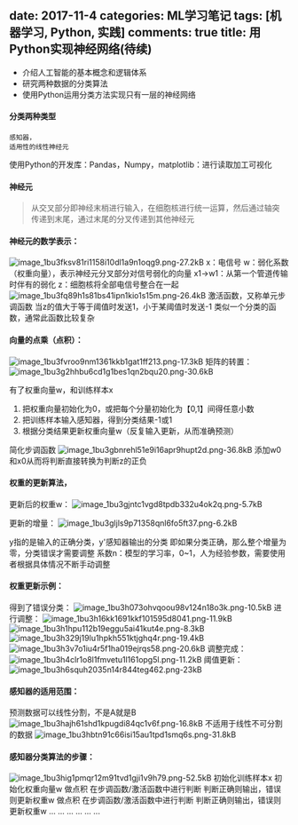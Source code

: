 ﻿date: 2017-11-4
categories: ML学习笔记
tags: [机器学习, Python, 实践]
comments: true
title: 用Python实现神经网络(待续)
---

- 介绍人工智能的基本概念和逻辑体系
- 研究两种数据的分类算法
- 使用Python运用分类方法实现只有一层的神经网络

#### 分类两种类型
    感知器，
    适用性的线性神经元
使用Python的开发库：Pandas，Numpy，matplotlib：进行读取加工可视化


#### 神经元
>从交叉部分即神经末梢进行输入，在细胞核进行统一运算，然后通过轴突
传递到末尾，通过末尾的分叉传递到其他神经元

#### 神经元的数学表示：
![image_1bu3fksv81ri1158i10dl1a9n1oqg9.png-27.2kB][1]
x：电信号
w：弱化系数（权重向量），表示神经元分叉部分对信号弱化的向量
x1->w1：从第一个管道传输时伴有的弱化
z：细胞核将全部电信号整合在一起
![image_1bu3fq89h1s81bs41ipn1kio1s15m.png-26.4kB][2]
激活函数，又称单元步调函数
当z的值大于等于阈值时发送1，小于某阈值时发送-1
类似一个分类的函数，通常此函数比较复杂

#### 向量的点乘（点积）：
![image_1bu3fvroo9nm1361kkb1gat1ff213.png-17.3kB][3]
矩阵的转置：
![image_1bu3g2hhbu6cd1g1bes1qn2bqu20.png-30.6kB][4]


有了权重向量w，和训练样本x
1. 把权重向量初始化为0，或把每个分量初始化为【0,1】间得任意小数
2. 把训练样本输入感知器，得到分类结果-1或1
3. 根据分类结果更新权重向量w（反复输入更新，从而准确预测）

简化步调函数
![image_1bu3gbnrehl51e9i16apr9hupt2d.png-36.8kB][5]
添加w0和x0从而将判断直接转换为判断z的正负


#### 权重的更新算法，
更新后的权重w：
![image_1bu3gjntc1vgd8tpdb332u4ok2q.png-5.7kB][6]

更新的增量：
![image_1bu3gljls9p71358qnl6fo5ft37.png-6.2kB][7]

y指的是输入的正确分类，y'感知器输出的分类
即如果分类正确，那么整个增量为零，分类错误才需要调整
系数n：模型的学习率，0~1，人为经验参数，需要使用者根据具体情况不断手动调整

#### 权重更新示例：

得到了错误分类：
![image_1bu3h073ohvqoou98v124n18o3k.png-10.5kB][8]
进行调整：
![image_1bu3h16kk1691kkf101595d8041.png-11.9kB][9]
![image_1bu3h1hpu112b19eggu5ai41kut4e.png-8.3kB][10]
![image_1bu3h329j19lu1hpkh551ktjghq4r.png-19.4kB][11]
![image_1bu3h3v7o1iu4r5f1ha019ejrqs58.png-20.6kB][12]
调整完成：
![image_1bu3h4clr1o8l1fmvetu1l161opg5l.png-11.2kB][13]
阈值更新：
![image_1bu3h6squh2035n14r844teg462.png-23kB][14]



#### 感知器的适用范围：
预测数据可以线性分割，不是A就是B
![image_1bu3hajh61shd1kpugdi84qc1v6f.png-16.8kB][15]
不适用于线性不可分割的数据
![image_1bu3hbtn91c66isi15au1tpd1smq6s.png-31.8kB][16]

#### 感知器分类算法的步骤：
![image_1bu3hig1pmqr12m91tvd1gji1v9h79.png-52.5kB][17]
初始化训练样本x
初始化权重向量w
做点积
在步调函数/激活函数中进行判断
判断正确则输出，错误则更新权重w
    做点积
    在步调函数/激活函数中进行判断
    判断正确则输出，错误则更新权重w
        ... ...
        ... ...
        ... ...


  [1]: http://static.zybuluo.com/EVA001/2mk0ulgi3svm0i1euaqsgsf9/image_1bu3fksv81ri1158i10dl1a9n1oqg9.png
  [2]: http://static.zybuluo.com/EVA001/prt14gjae8oos3vtv2g19xrl/image_1bu3fq89h1s81bs41ipn1kio1s15m.png
  [3]: http://static.zybuluo.com/EVA001/jgigno1qjbf9zbe6os7hq4bt/image_1bu3fvroo9nm1361kkb1gat1ff213.png
  [4]: http://static.zybuluo.com/EVA001/r2ii4nlttq1hlv2o6n5p4fvm/image_1bu3g2hhbu6cd1g1bes1qn2bqu20.png
  [5]: http://static.zybuluo.com/EVA001/jk5s9ltseatg0lvfjcnv7nko/image_1bu3gbnrehl51e9i16apr9hupt2d.png
  [6]: http://static.zybuluo.com/EVA001/wdank1bo9t59a91d5vg0vq81/image_1bu3gjntc1vgd8tpdb332u4ok2q.png
  [7]: http://static.zybuluo.com/EVA001/0ufd9kv7uv3ks5i7jycmfclg/image_1bu3gljls9p71358qnl6fo5ft37.png
  [8]: http://static.zybuluo.com/EVA001/nnrwnroazf2ka0c4bvd6xnp9/image_1bu3h073ohvqoou98v124n18o3k.png
  [9]: http://static.zybuluo.com/EVA001/fxag0lmuik1kse73mgx28o61/image_1bu3h16kk1691kkf101595d8041.png
  [10]: http://static.zybuluo.com/EVA001/96gdl9g3488afwzwho5lw1fb/image_1bu3h1hpu112b19eggu5ai41kut4e.png
  [11]: http://static.zybuluo.com/EVA001/totmwai1ijo3xau1mwswusdl/image_1bu3h329j19lu1hpkh551ktjghq4r.png
  [12]: http://static.zybuluo.com/EVA001/vp80vne0ca7spoagja0abawb/image_1bu3h3v7o1iu4r5f1ha019ejrqs58.png
  [13]: http://static.zybuluo.com/EVA001/kre14wqot4hdm1gao5dfx348/image_1bu3h4clr1o8l1fmvetu1l161opg5l.png
  [14]: http://static.zybuluo.com/EVA001/3n4n6fyrisfxiuhyxopqcdmr/image_1bu3h6squh2035n14r844teg462.png
  [15]: http://static.zybuluo.com/EVA001/4rpci5w2ckc644r4xhgvpaxq/image_1bu3hajh61shd1kpugdi84qc1v6f.png
  [16]: http://static.zybuluo.com/EVA001/b5dwstut9hqehpjlyuwz2lxp/image_1bu3hbtn91c66isi15au1tpd1smq6s.png
  [17]: http://static.zybuluo.com/EVA001/d4n0mm83kfb048maqg0ph5eq/image_1bu3hig1pmqr12m91tvd1gji1v9h79.png